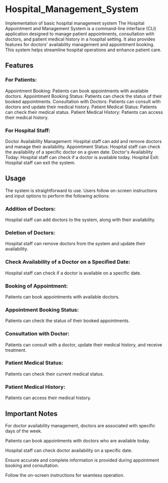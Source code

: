 # Hospital_Management_System
Implementation of basic hospital management system
The Hospital Appointment and Management System is a command-line interface (CLI) application designed to manage patient appointments, consultation with doctors, and patient medical history in a hospital setting. It also provides features for doctors' availability management and appointment booking. This system helps streamline hospital operations and enhance patient care.

## Features
### For Patients:
Appointment Booking: Patients can book appointments with available doctors.
Appointment Booking Status: Patients can check the status of their booked appointments.
Consultation with Doctors: Patients can consult with doctors and update their medical history.
Patient Medical Status: Patients can check their medical status.
Patient Medical History: Patients can access their medical history.
### For Hospital Staff:
Doctor Availability Management: Hospital staff can add and remove doctors and manage their availability.
Appointment Status: Hospital staff can check the availability of a specific doctor on a given date.
Doctor's Availability Today: Hospital staff can check if a doctor is available today.
Hospital Exit: Hospital staff can exit the system.

## Usage
The system is straightforward to use. Users follow on-screen instructions and input options to perform the following actions:

### Addition of Doctors: 
Hospital staff can add doctors to the system, along with their availability.

### Deletion of Doctors: 
Hospital staff can remove doctors from the system and update their availability.

### Check Availability of a Doctor on a Specified Date: 
Hospital staff can check if a doctor is available on a specific date.

### Booking of Appointment: 
Patients can book appointments with available doctors.

### Appointment Booking Status: 
Patients can check the status of their booked appointments.

### Consultation with Doctor:
Patients can consult with a doctor, update their medical history, and receive treatment.

### Patient Medical Status: 
Patients can check their current medical status.

### Patient Medical History: 
Patients can access their medical history.


## Important Notes
For doctor availability management, doctors are associated with specific days of the week.

Patients can book appointments with doctors who are available today.

Hospital staff can check doctor availability on a specific date.

Ensure accurate and complete information is provided during appointment booking and consultation.

Follow the on-screen instructions for seamless operation.
